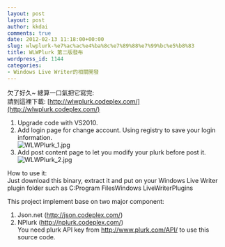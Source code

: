 ```yaml
---
layout: post
layout: post
author: kkdai
comments: true
date: 2012-02-13 11:18:00+00:00
slug: wlwplurk-%e7%ac%ac%e4%ba%8c%e7%89%88%e7%99%bc%e5%b8%83
title: WLWPlurk 第二版發布
wordpress_id: 1144
categories:
- Windows Live Writer的相關開發
---
```


欠了好久~ 總算一口氣把它寫完:     
請到這裡下載: [http://wlwplurk.codeplex.com/](http://wlwplurk.codeplex.com/)     
1. Upgrade code with VS2010.     
2. Add login page for change account. Using registry to save your login information.     
![WLWPlurk_1.jpg](http://i3.codeplex.com/Download?ProjectName=WLWPlurk&DownloadId=342116)     
3. Add post content page to let you modify your plurk before post it.     
![WLWPlurk_2.jpg](http://i3.codeplex.com/Download?ProjectName=WLWPlurk&DownloadId=342117)     
   
How to use it:     
Just download this binary, extract it and put on your Windows Live Writer plugin folder such as C:Program FilesWindows LiveWriterPlugins     
   
   
This project implement base on two major component:     
1. Json.net (http://json.codeplex.com/)     
2. NPlurk (http://nplurk.codeplex.com/)     
You need plurk API key from http://www.plurk.com/API/ to use this source code.
